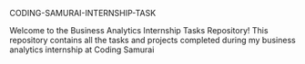 CODING-SAMURAI-INTERNSHIP-TASK

Welcome to the Business Analytics Internship Tasks Repository! This repository contains all the tasks and projects completed during my business analytics internship at Coding Samurai

